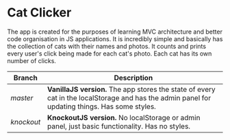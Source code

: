 # Cat Clicker
The app is created for the purposes of learning MVC architecture and better code organisation in JS applications.
It is incredibly simple and basically has the collection of cats with their names and photos.
It counts and prints every user's click being made for each cat's photo. Each cat has its own number of clicks.

  
| Branch  | Description |
| ------------- | ------------- |
| _master_  | **VanillaJS version.** The app stores the state of every cat in the localStorage and has the admin panel for updating things. Has some styles. |
| _knockout_  | **KnockoutJS version.** No localStorage or admin panel, just basic functionality. Has no styles. |
